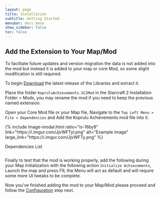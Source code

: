 ```yaml
---
layout: page
title: Installation
subtitle: Getting Started
menubar: docs_menu
show_sidebar: false
toc: false
---
```


## Add the Extension to Your Map/Mod

To facilitate future updates and version migration the data is not added into the mod but instead it is added to your map or core Mod, so some slight modification is still required.

To begin [Download](https://github.com/Ailoso/KopruluAchievements) the latest release of the Libraries and extract it.

Place the folder `KopruluAchievements.SC2Mod` in the Starcraft 2 Installation Folder > Mods, you may rename the mod if you need to keep the previous named extension.

Open your Core Mod file or your Map file, Navigate to the `Top Left Menu > File > Dependencies` and Add the Koprulu Achievements mod file into it.

<div class="columns">
<div class="column is-6">
{% include image-modal.html ratio="is-16by9" link="https://i.imgur.com/JjvWFTyl.png" alt="Example image" large_link="https://i.imgur.com/JjvWFTy.png" %}

Dependencies List
</div>
<div class="column is-6">
</div>
</div>

Finally to test that the mod is working properly, add the following during your Map Initialization with the following action `Initialize Achievements`, Launch the map and press F9, the Menu will act as default and will require some more UI tweaks to be complete.

Now you've finished adding the mod to your Map/Mod please proceed and follow the [Configuration](/KopruluAchievements/docs/setup/configuration/) step next.